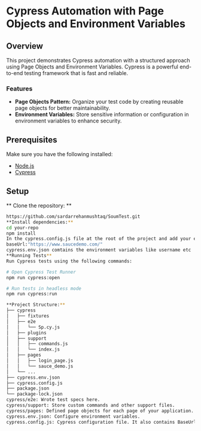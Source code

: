 # Cypress Automation with Page Objects and Environment Variables

## Overview

This project demonstrates Cypress automation with a structured approach using Page Objects and Environment Variables. Cypress is a powerful end-to-end testing framework that is fast and reliable.

### Features

- **Page Objects Pattern:** Organize your test code by creating reusable page objects for better maintainability.
- **Environment Variables:** Store sensitive information or configuration in environment variables to enhance security.

## Prerequisites

Make sure you have the following installed:

- [Node.js](https://nodejs.org/)
- [Cypress](https://www.cypress.io/)

## Setup
**
Clone the repository:
**
   ```bash
  https://github.com/sardarrehanmushtaq/SoumTest.git
**Install dependencies:**
cd your-repo
npm install
In the cypress.config.js file at the root of the project and add your environment variables:
baseUrl:"https://www.saucedemo.com/"
cypress.env.json comtains the environment variables like username etc
**Running Tests**
Run Cypress tests using the following commands:

# Open Cypress Test Runner
npm run cypress:open

# Run tests in headless mode
npm run cypress:run

**Project Structure:**
├── cypress
│   ├── fixtures
│   ├── e2e
│   │   └── Sp.cy.js
│   ├── plugins
│   ├── support
│   │   ├── commands.js
│   │   └── index.js
│   ├── pages
│   │   ├── login_page.js
│   │   └── sauce_demo.js   
│   └── ...
├── cypress.env.json
├── cypress.config.js
├── package.json
└── package-lock.json
cypress/e2e: Wrote test specs here.
cypress/support: Store custom commands and other support files.
cypress/pages: Defined page objects for each page of your application.
cypress.env.json: Configure environment variables.
cypress.config.js: Cypress configuration file. It also contains BaseUrl



